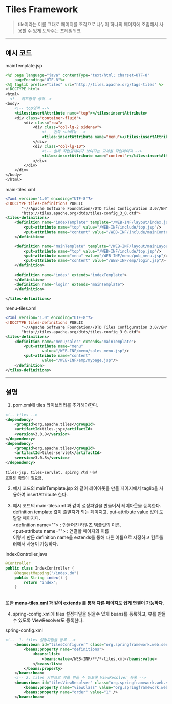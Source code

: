 # Tiles Framework
> tile이라는 이름 그대로 페이지를 조각으로 나누어 하나의 페이지에 조립해서 사용할 수 있게 도와주는 프레임워크

-----
## 예시 코드
mainTemplate.jsp
```jsp
<%@ page language="java" contentType="text/html; charset=UTF-8"
	pageEncoding="UTF-8"%>
<%@ taglib prefix="tiles" uri="http://tiles.apache.org/tags-tiles" %>
<!DOCTYPE html>
<html>
  <!-- 헤드영역 생략-->
<body>
	<!-- top영역 -->
	<tiles:insertAttribute name="top"></tiles:insertAttribute>
	<div class="container-fluid">
		<div class="row">
			<div class="col-lg-2 sidenav">
				<!-- 왼쪽 sub메뉴 -->
				<tiles:insertAttribute name="menu"></tiles:insertAttribute>
			</div>
			<div class="col-lg-10">
				<!-- 실제 작업할때마다 보여지는 교체될 작업페이지 -->
				<tiles:insertAttribute name="content"></tiles:insertAttribute>
			</div>
		</div>
	</div>
</body>
</html>
```
main-tiles.xml
```xml
<?xml version="1.0" encoding="UTF-8"?>
<!DOCTYPE tiles-definitions PUBLIC
       "-//Apache Software Foundation//DTD Tiles Configuration 3.0//EN"
       "http://tiles.apache.org/dtds/tiles-config_3_0.dtd">
<tiles-definitions>
	<definition name="indexTemplate" template="/WEB-INF/layout/index.jsp">
		<put-attribute name="top" value="/WEB-INF/include/top.jsp"/>
		<put-attribute name="content" value="/WEB-INF/include/mainContent.jsp"/>
	</definition>
	
	<definition name="mainTemplate" template="/WEB-INF/layout/mainLayout.jsp">
		<put-attribute name="top" value="/WEB-INF/include/top.jsp"/>
		<put-attribute name="menu" value="/WEB-INF/menu/pub_menu.jsp"/>
		<put-attribute name="content" value="/WEB-INF/emp/login.jsp"/>
	</definition>
	
	<definition name="index" extends="indexTemplate">
	</definition>
	<definition name="login" extends="mainTemplate">
	</definition>	
	
</tiles-definitions>
```
menu-tiles.xml
```xml
<?xml version="1.0" encoding="UTF-8"?>
<!DOCTYPE tiles-definitions PUBLIC
       "-//Apache Software Foundation//DTD Tiles Configuration 3.0//EN"
       "http://tiles.apache.org/dtds/tiles-config_3_0.dtd">
<tiles-definitions>
	<definition name="menu/sales" extends="mainTemplate">
		<put-attribute name="menu" 
				value="/WEB-INF/menu/sales_menu.jsp"/>
		<put-attribute name="content"
				value="/WEB-INF/emp/mypage.jsp"/>
	</definition>
</tiles-definitions>
```

----

## 설명
1. pom.xml에 tiles 라이브러리를 추가해야한다.
```xml
<!-- tiles -->
<dependency>
    <groupId>org.apache.tiles</groupId>
    <artifactId>tiles-jsp</artifactId>
    <version>3.0.8</version>
</dependency>
<dependency>
    <groupId>org.apache.tiles</groupId>
    <artifactId>tiles-servlet</artifactId>
    <version>3.0.8</version>
</dependency>
```
<code class="notranslate">tiles-jsp, tiles-servlet, spirng 간의 버전 호환성 확인이 필요함.</code>

2. 예시 코드의 mainTemplate.jsp 와 같이 레이아웃을 만들 페이지에서 taglib을 사용하여 insertAttribute 한다. 

3. 예시 코드의 main-tiles.xml 과 같이 설정파일을 만들어서 레이아웃을 등록한다. 
<br>definition template 값이 출발지가 되는 페이지고, put-attribute value 값이 도달할 페이지다. 
<br>\<definition name=""> : 만들어진 타일즈 템플릿의 이름.
<br>\<put-attribute name=""> : 연결할 페이지의 이름
<br>이렇게 만든 definition name을 extends를 통해 다른 이름으로 지정하고 컨트롤러에서 사용이 가능하다.

IndexController.java
```java
@Controller
public class IndexController {
	@RequestMapping("/index.do")
	public String index() {
		return "index";
	}
```
<br>또한 **menu-tiles.xml 과 같이 extends 를 통해 다른 페이지도 쉽게 연결이 가능하다.**

 
4. spring-config.xml에 tiles 설정파일을 읽을수 있게 beans를 등록하고, 뷰를 만들수 있도록  ViewResolver도 등록한다.

spring-config.xml
```xml
<!--  1. tiles 설정파일을 등록 -->
	<beans:bean id="tilesConfigurer" class="org.springframework.web.servlet.view.tiles3.TilesConfigurer">
		<beans:property name="definitions">
			<beans:list>
				<beans:value>/WEB-INF/**/*-tiles.xml</beans:value>
			</beans:list>
		</beans:property>
	</beans:bean> 
	<!-- 2. tiles 기반으로 뷰를 만들 수 있도록 ViewResolver 등록 -->
	<beans:bean id="tilesViewResolver" class="org.springframework.web.servlet.view.UrlBasedViewResolver">
		<beans:property name="viewClass" value="org.springframework.web.servlet.view.tiles3.TilesView" />
		<beans:property name="order" value="1" />
	</beans:bean>
```


